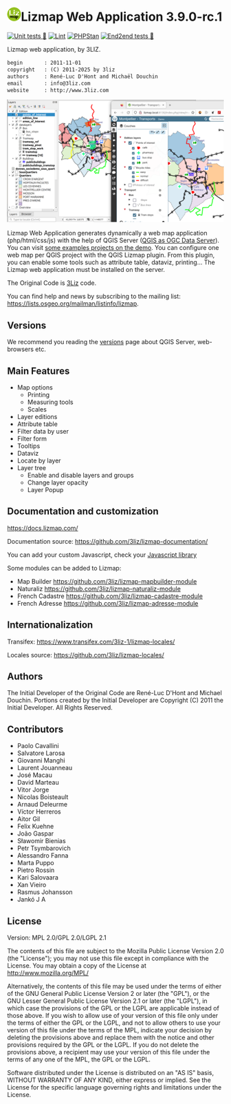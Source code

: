 # [![logo](icon.png "3Liz")][3liz]Lizmap Web Application 3.9.0-rc.1

[![Unit tests 🎳](https://github.com/3liz/lizmap-web-client/actions/workflows/tests.yml/badge.svg)](https://github.com/3liz/lizmap-web-client/actions/workflows/tests.yml)
[![Lint](https://github.com/3liz/lizmap-web-client/actions/workflows/lint.yml/badge.svg)](https://github.com/3liz/lizmap-web-client/actions/workflows/lint.yml)
[![PHPStan](https://github.com/3liz/lizmap-web-client/actions/workflows/php-stan.yml/badge.svg)](https://github.com/3liz/lizmap-web-client/actions/workflows/php-stan.yml)
[![End2end tests 🎳](https://github.com/3liz/lizmap-web-client/actions/workflows/e2e_tests.yml/badge.svg)](https://github.com/3liz/lizmap-web-client/actions/workflows/e2e_tests.yml)

Lizmap web application, by 3LIZ.

    begin       : 2011-11-01
    copyright   : (C) 2011-2025 by 3liz
    authors     : René-Luc D'Hont and Michaël Douchin
    email       : info@3liz.com
    website     : http://www.3liz.com

![demo](demo.png "3Liz")

Lizmap Web Application generates dynamically a web map application (php/html/css/js) with the help of QGIS Server ([QGIS as OGC Data Server]).
You can visit [some examples projects on the demo](https://demo.lizmap.com/lizmap/).
You can configure one web map per QGIS project with the QGIS Lizmap plugin. From this plugin, you can enable some
tools such as attribute table, dataviz, printing…
The Lizmap web application must be installed on the server.

The Original Code is [3Liz](https://3liz.com) code.

You can find help and news by subscribing to the mailing list: https://lists.osgeo.org/mailman/listinfo/lizmap.

## Versions

We recommend you reading the [versions](https://github.com/3liz/lizmap-web-client/wiki/Versions) page about QGIS Server,
web-browsers etc.

## Main Features

* Map options
  * Printing
  * Measuring tools
  * Scales
* Layer editions
* Attribute table
* Filter data by user
* Filter form
* Tooltips
* Dataviz
* Locate by layer
* Layer tree
  * Enable and disable layers and groups
  * Change layer opacity
  * Layer Popup

## Documentation and customization

https://docs.lizmap.com/

Documentation source: https://github.com/3liz/lizmap-documentation/

You can add your custom Javascript, check your [Javascript library](https://github.com/3liz/lizmap-javascript-scripts/)

Some modules can be added to Lizmap:
* Map Builder https://github.com/3liz/lizmap-mapbuilder-module
* Naturaliz https://github.com/3liz/lizmap-naturaliz-module
* French Cadastre https://github.com/3liz/lizmap-cadastre-module
* French Adresse https://github.com/3liz/lizmap-adresse-module

## Internationalization

Transifex: https://www.transifex.com/3liz-1/lizmap-locales/

Locales source: https://github.com/3liz/lizmap-locales/

## Authors

The Initial Developer of the Original Code are René-Luc D'Hont and Michael Douchin.
Portions created by the Initial Developer are Copyright (C) 2011 the Initial Developer.
All Rights Reserved.

## Contributors

* Paolo Cavallini
* Salvatore Larosa
* Giovanni Manghi
* Laurent Jouanneau
* José Macau
* David Marteau
* Vitor Jorge
* Nicolas Boisteault
* Arnaud Deleurme
* Víctor Herreros
* Aitor Gil
* Felix Kuehne
* João Gaspar
* Sławomir Bienias
* Petr Tsymbarovich
* Alessandro Fanna
* Marta Puppo
* Pietro Rossin
* Kari Salovaara
* Xan Vieiro
* Rasmus Johansson
* Jankó J A

## License

Version: MPL 2.0/GPL 2.0/LGPL 2.1

The contents of this file are subject to the Mozilla Public License Version 2.0 (the "License"); you may not use this
file except in compliance with the License. You may obtain a copy of the License at http://www.mozilla.org/MPL/

Alternatively, the contents of this file may be used under the terms of either of the GNU General Public License Version
2 or later (the "GPL"), or the GNU Lesser General Public License Version 2.1 or later (the "LGPL"), in which case the
provisions of the GPL or the LGPL are applicable instead of those above. If you wish to allow use of your version of this
file only under the terms of either the GPL or the LGPL, and not to allow others to use your version of this file under
the terms of the MPL, indicate your decision by deleting the provisions above and replace them with the notice and other
provisions required by the GPL or the LGPL. If you do not delete the provisions above, a recipient may use your version
of this file under the terms of any one of the MPL, the GPL or the LGPL.

Software distributed under the License is distributed on an "AS IS" basis, WITHOUT WARRANTY OF ANY KIND, either express
or implied. See the License for the specific language governing rights and limitations under the License.


  [QGIS as OGC Data Server]: https://docs.qgis.org/testing/en/docs/server_manual/index.html
  [3Liz]:https://www.3liz.com
